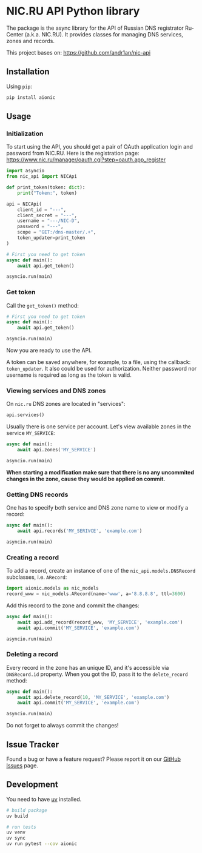 # NIC.RU API Python library

The package is the async library for the API of Russian DNS registrator
Ru-Center (a.k.a. NIC.RU). It provides classes for managing DNS services,
zones and records.

This project bases on: https://github.com/andr1an/nic-api

## Installation

Using `pip`:

```bash
pip install aionic
```

## Usage

### Initialization

To start using the API, you should get a pair of OAuth application login and
password from NIC.RU. Here is the registration page:
https://www.nic.ru/manager/oauth.cgi?step=oauth.app_register

```python
import asyncio
from nic_api import NICApi

def print_token(token: dict):
    print("Token:", token)

api = NICApi(
    client_id = "---",
    client_secret = "---",
    username = "---/NIC-D",
    password = "---",
    scope = "GET:/dns-master/.+",
    token_updater=print_token
)

# First you need to get token
async def main():
    await api.get_token()

asyncio.run(main)
```

### Get token

Call the `get_token()` method:

```python
# First you need to get token
async def main():
    await api.get_token()

asyncio.run(main)
```

Now you are ready to use the API.

A token can be saved anywhere, for example, to a file, using the callback:
`token_updater`. It also could be used for authorization.
Neither password nor username is required as long as the token is valid.

### Viewing services and DNS zones

On `nic.ru` DNS zones are located in "services":

```python
api.services()
```

Usually there is one service per account. Let's view available zones in the
service `MY_SERVICE`:

```python
async def main():
    await api.zones('MY_SERVICE')

asyncio.run(main)
```

**When starting a modification make sure that there is no any uncommited
changes in the zone, cause they would be applied on commit.**

### Getting DNS records

One has to specify both service and DNS zone name to view or modify a record:

```python
async def main():
    await api.records('MY_SERIVCE', 'example.com')

asyncio.run(main)
```

### Creating a record

To add a record, create an instance of one of the `nic_api.models.DNSRecord`
subclasses, i.e. `ARecord`:

```python
import aionic.models as nic_models
record_www = nic_models.ARecord(name='www', a='8.8.8.8', ttl=3600)
```

Add this record to the zone and commit the changes:

```python
async def main():
    await api.add_record(record_www, 'MY_SERVICE', 'example.com')
    await api.commit('MY_SERVICE', 'example.com')

asyncio.run(main)
```

### Deleting a record

Every record in the zone has an unique ID, and it's accessible via
`DNSRecord.id` property. When you got the ID, pass it to the
`delete_record` method:

```python
async def main():
    await api.delete_record(10, 'MY_SERVICE', 'example.com')
    await api.commit('MY_SERVICE', 'example.com')

asyncio.run(main)
```

Do not forget to always commit the changes!

## Issue Tracker

Found a bug or have a feature request? Please report it on our [GitHub Issues](https://github.com/shizacat/aionic/issues) page.

## Development

You need to have [uv](https://docs.astral.sh/uv/) installed.

```bash
# build package
uv build

# run tests
uv venv
uv sync
uv run pytest --cov aionic
```
